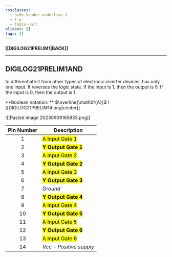 ```yaml
---
cssclasses:
  - hide-header-underline-1
  - t-w
  - table-nalt
aliases: []
tags: []
---
```

**[[DIGILOG21PRELIM1|BACK]]**

---
## DIGILOG21PRELIM1AND
to differentiate it from other types of electronic inverter devices, has only one input. It reverses the logic state. If the input is 1, then the output is 0. If the input is 0, then the output is 1.

**Boolean notation: ** $\overline{\mathbf{A}}$
![[DIGILOG21PRELIM14.png|center]]

![[Pasted image 20230909165833.png]]

| Pin Number          | Description                                              |
| ------------------- | -------------------------------------------------------- |
| <center>1</center>  | <mark class="hltr-lightblue">A Input Gate 1</mark>       |
| <center>2</center>  | **<mark class="hltr-lightblue">Y Output Gate 1</mark>**   | 
| <center>3</center>  | <mark class="hltr-purple">A Input Gate 2</mark>          |
| <center>4</center>  | **<mark class="hltr-purple">Y Output Gate 2</mark>**     |
| <center>5</center>  | <mark class="hltr-lightgreen">A Input Gate 3</mark>     |
| <center>6</center>  | **<mark class="hltr-lightgreen">Y Output Gate 3</mark>** |
| <center>7</center>  | *Ground*                                                 |
| <center>8</center>  | **<mark class="hltr-pink">Y Output Gate 4</mark>**       |
| <center>9</center>  | <mark class="hltr-pink">A Input Gate 4</mark>           |
| <center>10</center> | **<mark class="hltr-yellow">Y Output Gate 5</mark>**     |
| <center>11</center> | <mark class="hltr-yellow">A Input Gate 5</mark>         |
| <center>12</center> | **<mark class="hltr-orange">Y Output Gate 6</mark>**     |
| <center>13</center> | <mark class="hltr-orange">A Input Gate 6</mark>         |
| <center>14</center> | *Vcc - Positive supply*                                  |
